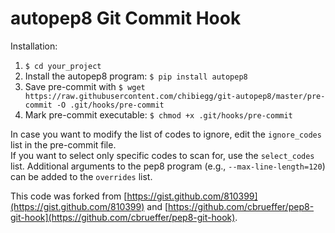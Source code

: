 autopep8 Git Commit Hook
====================

Installation:

1. ```$ cd your_project```
2. Install the autopep8 program: ```$ pip install autopep8```
3. Save pre-commit with ```$ wget https://raw.githubusercontent.com/chibiegg/git-autopep8/master/pre-commit -O .git/hooks/pre-commit```
4. Mark pre-commit executable: ```$ chmod +x .git/hooks/pre-commit```

In case you want to modify the list of codes to ignore, edit the
```ignore_codes``` list in the pre-commit file.   
If you want to select only specific codes to scan for, use the
```select_codes``` list.
Additional arguments to the pep8 program (e.g., ```--max-line-length=120```) can be added to the ```overrides``` list.

This code was forked from [https://gist.github.com/810399](https://gist.github.com/810399) and [https://github.com/cbrueffer/pep8-git-hook](https://github.com/cbrueffer/pep8-git-hook).

